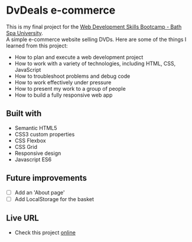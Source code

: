  # DvDeals e-commerce

This is my final project for the [Web Development Skills Bootcamp - Bath Spa University](https://www.bathspa.ac.uk/news-and-events/news/skills-bootcamps/).<br/>
A simple e-commerce website selling DVDs.
Here are some of the things I learned from this project:
 - How to plan and execute a web development project
 - How to work with a variety of technologies, including HTML, CSS, JavaScript
 - How to troubleshoot problems and debug code
 - How to work effectively under pressure
 - How to present my work to a group of people
 - How to build a fully responsive web app

## Built with

- Semantic HTML5
- CSS3 custom properties
- CSS Flexbox
- CSS Grid
- Responsive design
- Javascript ES6

## Future improvements
  
- [ ] Add an 'About page'
- [ ] Add LocalStorage for the basket
  
## Live URL

- Check this project [online](https://alfo-code.github.io/DvDeals_e-commerce/)


 
